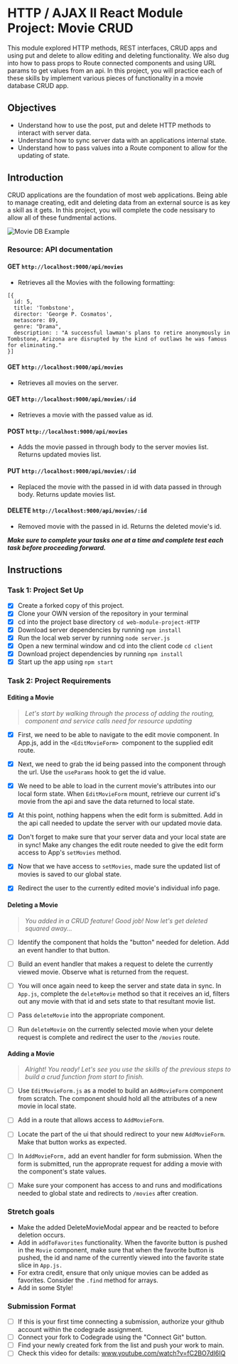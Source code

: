 # HTTP / AJAX II React Module Project: Movie CRUD

This module explored HTTP methods, REST interfaces, CRUD apps and using put and delete to allow editing and deleting functionality. We also dug into how to pass props to Route connected components and using URL params to get values from an api. In this project, you will practice each of these skills by implement various pieces of functionality in a movie database CRUD app.

## Objectives

-   Understand how to use the post, put and delete HTTP methods to interact with server data.
-   Understand how to sync server data with an applications internal state.
-   Understand how to pass values into a Route component to allow for the updating of state.

## Introduction

CRUD applications are the foundation of most web applications. Being able to manage creating, edit and deleting data from an external source is as key a skill as it gets. In this project, you will complete the code nessisary to allow all of these fundmental actions.

![Movie DB Example](project-goals.gif)

### Resource: API documentation

#### GET `http://localhost:9000/api/movies`

-   Retrieves all the Movies with the following formatting:

```
[{
  id: 5,
  title: 'Tombstone',
  director: 'George P. Cosmatos',
  metascore: 89,
  genre: "Drama",
  description: : "A successful lawman's plans to retire anonymously in Tombstone, Arizona are disrupted by the kind of outlaws he was famous for eliminating."
}]
```

#### GET `http://localhost:9000/api/movies`

-   Retrieves all movies on the server.

#### GET `http://localhost:9000/api/movies/:id`

-   Retrieves a movie with the passed value as id.

#### POST `http://localhost:9000/api/movies`

-   Adds the movie passed in through body to the server movies list. Returns updated movies list.

#### PUT `http://localhost:9000/api/movies/:id`

-   Replaced the movie with the passed in id with data passed in through body. Returns update movies list.

#### DELETE `http://localhost:9000/api/movies/:id`

-   Removed movie with the passed in id. Returns the deleted movie's id.

**_Make sure to complete your tasks one at a time and complete test each task before proceeding forward._**

## Instructions

### Task 1: Project Set Up

-   [x] Create a forked copy of this project.
-   [x] Clone your OWN version of the repository in your terminal
-   [x] cd into the project base directory `cd web-module-project-HTTP`
-   [x] Download server dependencies by running `npm install`
-   [x] Run the local web server by running `node server.js`
-   [x] Open a new terminal window and cd into the client code `cd client`
-   [x] Download project dependencies by running `npm install`
-   [x] Start up the app using `npm start`

### Task 2: Project Requirements

#### Editing a Movie

> _Let's start by walking through the process of adding the routing, component and service calls need for resource updating_

-   [x] First, we need to be able to navigate to the edit movie component. In App.js, add in the `<EditMovieForm> `component to the supplied edit route.

-   [x] Next, we need to grab the id being passed into the component through the url. Use the `useParams` hook to get the id value.

-   [x] We need to be able to load in the current movie's attributes into our local form state. When `EditMovieForm` mount, retrieve our current id's movie from the api and save the data returned to local state.

-   [x] At this point, nothing happens when the edit form is submitted. Add in the api call needed to update the server with our updated movie data.

-   [x] Don't forget to make sure that your server data and your local state are in sync! Make any changes the edit route needed to give the edit form access to App's `setMovies` method.

-   [x] Now that we have access to `setMovies`, made sure the updated list of movies is saved to our global state.

-   [x] Redirect the user to the currently edited movie's individual info page.

#### Deleting a Movie

> _You added in a CRUD feature! Good job! Now let's get deleted squared away..._

-   [ ] Identify the component that holds the "button" needed for deletion. Add an event handler to that button.

-   [ ] Build an event handler that makes a request to delete the currently viewed movie. Observe what is returned from the request.

-   [ ] You will once again need to keep the server and state data in sync. In `App.js`, complete the `deleteMovie` method so that it receives an id, filters out any movie with that id and sets state to that resultant movie list.

-   [ ] Pass `deleteMovie` into the appropriate component.

-   [ ] Run `deleteMovie` on the currently selected movie when your delete request is complete and redirect the user to the `/movies` route.

#### Adding a Movie

> _Alright! You ready! Let's see you use the skills of the previous steps to build a crud function from start to finish._

-   [ ] Use `EditMovieForm.js` as a model to build an `AddMovieForm` component from scratch. The component should hold all the attributes of a new movie in local state.

-   [ ] Add in a route that allows access to `AddMovieForm`.

-   [ ] Locate the part of the ui that should redirect to your new `AddMovieForm`. Make that button works as expected.

-   [ ] In `AddMovieForm,` add an event handler for form submission. When the form is submitted, run the approprate request for adding a movie with the component's state values.

-   [ ] Make sure your component has access to and runs and modifications needed to global state and redirects to `/movies` after creation.

### Stretch goals

-   Make the added DeleteMovieModal appear and be reacted to before deletion occurs.
-   Add in `addToFavorites` functionality. When the favorite button is pushed in the `Movie` component, make sure that when the favorite button is pushed, the id and name of the currently viewed into the favorite state slice in `App.js.`
-   For extra credit, ensure that only unique movies can be added as favorites. Consider the `.find` method for arrays.
-   Add in some Style!

### Submission Format

-   [ ] If this is your first time connecting a submission, authorize your github account within the codegrade assignment.
-   [ ] Connect your fork to Codegrade using the "Connect Git" button.
-   [ ] Find your newly created fork from the list and push your work to main.
-   [ ] Check this video for details: www.youtube.com/watch?v=fC2BO7dI6IQ
